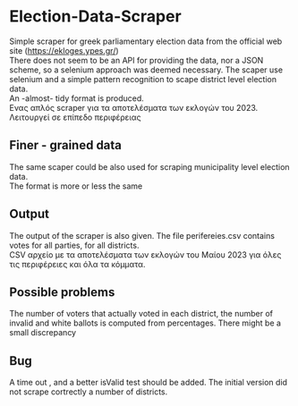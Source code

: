 # Election-Data-Scraper
Simple scraper for greek parliamentary election data from the official web site (https://ekloges.ypes.gr/)  
There does not seem to be an API for providing the data, nor a JSON scheme, so a selenium approach was deemed necessary.
The scaper use selenium and a simple pattern recognition to scape district level election data.  
An -almost- tidy format is produced.    
Ενας απλός scraper για τα αποτελέσματα των εκλογών του 2023. Λειτουργεί σε επίπεδο περιφέρειας
## Finer - grained data
The same  scaper could be also used for scraping municipality level election data.  
The format is more or less the same  
## Output 
The output of the scraper is also given.
The file perifereies.csv contains votes for all parties, for all districts.     
CSV αρχείο με τα αποτελέσματα των εκλογών του Μαίου 2023 για όλες τις περιφέρειες και όλα τα κόμματα.   
## Possible problems
The number of voters that actually voted in each district, the number of invalid and white ballots
is computed from percentages. There might be a small discrepancy
## Bug 
A time out , and a better isValid test  should be added. The initial version did not scrape cortrectly a number of districts.
